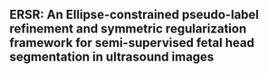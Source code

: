 ## ERSR: An Ellipse-constrained pseudo-label refinement and symmetric regularization framework for semi-supervised fetal head segmentation in ultrasound images
